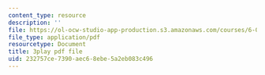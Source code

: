 ```yaml
---
content_type: resource
description: ''
file: https://ol-ocw-studio-app-production.s3.amazonaws.com/courses/6-042j-mathematics-for-computer-science-spring-2015/232757ce7390aec68ebe5a2eb083c496_g2mOvmC1TKc.pdf
file_type: application/pdf
resourcetype: Document
title: 3play pdf file
uid: 232757ce-7390-aec6-8ebe-5a2eb083c496
---
```

